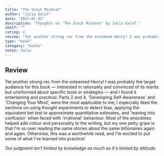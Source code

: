 ```yaml
---
title: "The Scout Mindset"
author: "Julia Galef"
date: "2022-01-03"
description: "Thoughts on 'The Scout Mindset' by Julia Galef."
shelf: ""
rating: 4
review: "Yet another strong rec from the esteemed Henry! I was probably the target audience for this book — interested in rationality and convinced of its merits but uninformed about specific tools or strategies — and I found it entertaining and practical. Parts 2 and 4, 'Developing Self-Awareness' and 'Changing Your Mind', were the most applicable to me; I especially liked the sections on using thought experiments to detect bias, applying the equivalent bet test to approximate quantitative estimates, and 'leaning into confusion' when faced with 'irrational' behaviour. Most of the anecdotes helped add colour and personality to the writing, but my one petty gripe is that I'm so over reading the same stories about the same billionaires again and again. Otherwise, this was a worthwhile read, and I'm excited to put some of what I've learned into practice!<br/><br/><i>Our judgment isn’t limited by knowledge as much as it's limited by attitude.</i>"
type: "book"
category: "books"
notes: false
---
```


## Review

Yet another strong rec from the esteemed Henry! I was probably the target audience for this book — interested in rationality and convinced of its merits but uninformed about specific tools or strategies — and I found it entertaining and practical. Parts 2 and 4, 'Developing Self-Awareness' and 'Changing Your Mind', were the most applicable to me; I especially liked the sections on using thought experiments to detect bias, applying the equivalent bet test to approximate quantitative estimates, and 'leaning into confusion' when faced with 'irrational' behaviour. Most of the anecdotes helped add colour and personality to the writing, but my one petty gripe is that I'm so over reading the same stories about the same billionaires again and again. Otherwise, this was a worthwhile read, and I'm excited to put some of what I've learned into practice!

_Our judgment isn’t limited by knowledge as much as it's limited by attitude._
